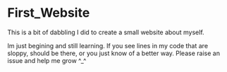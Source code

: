 # First_Website
This is a bit of dabbling I did to create a small website about myself.

Im just begining and still learning. If you see lines in my code that are sloppy, should be there, or you just know of a better way. Please raise an issue and help me grow ^_^
